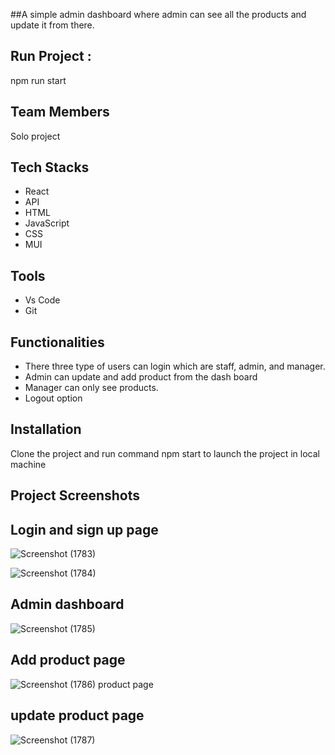 
##A simple admin dashboard where admin can see all the products and update it from there.

## Run Project : 
npm run start

## Team Members
Solo project
 
 ## Tech Stacks
 - React
 - API
 - HTML
 - JavaScript
 - CSS
 - MUI


## Tools

 - Vs Code
 - Git


## Functionalities
- There three type of users can login which are staff, admin, and manager.
- Admin can update and add product from the dash board
- Manager can only see products.
- Logout option


## Installation

Clone the project and  run command  npm start to launch the project in local machine

    
## Project Screenshots

## Login and sign up page 
![Screenshot (1783)](https://user-images.githubusercontent.com/63330022/187888965-d56311ca-b222-467f-9ee0-3cf8ab91efbc.png)

![Screenshot (1784)](https://user-images.githubusercontent.com/63330022/187888979-031c9f9a-110c-4e8a-ad88-7dade85095af.png)

## Admin dashboard
![Screenshot (1785)](https://user-images.githubusercontent.com/63330022/187889048-557b3d35-8294-4dcf-ad91-5830c95040cb.png)

## Add product page
![Screenshot (1786)](https://user-images.githubusercontent.com/63330022/187889099-b583cd16-733a-4c36-ab45-ba8bf77718ab.png)
 product page 

## update product page
![Screenshot (1787)](https://user-images.githubusercontent.com/63330022/187889240-a19614b5-4312-46f0-a074-02d10b160aad.png)








